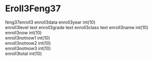 # Eroll3Feng37
feng37enroll3
 enroll3data
 enroll3year int(10) 	
 enroll3level	  	text 
 enroll3grade	  	text 
 enroll3class  	text 
 enroll3name	int(10) 	
 enroll3now	int(10) 	
 enroll3notnow1 int(10) 	
 enroll3notnow2 int(10) 	
 enroll3notnow3	 int(10) 	
 enroll3total 	 int(10) 	
